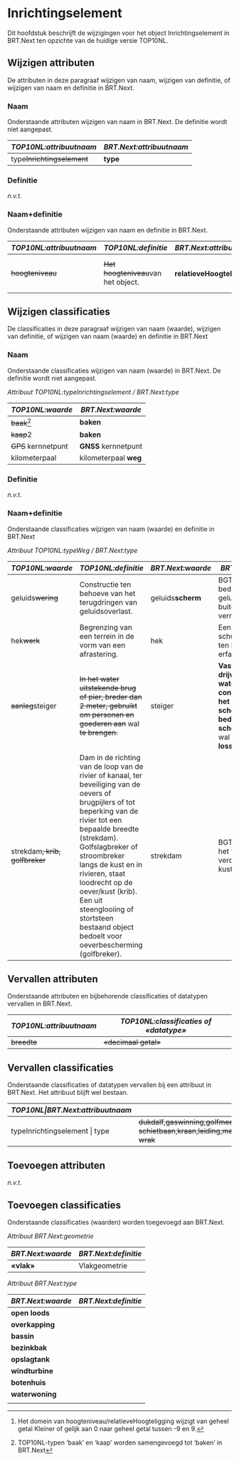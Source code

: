 Inrichtingselement
==================

Dit hoofdstuk beschrijft de wijzigingen voor het object Inrichtingselement in
BRT.Next ten opzichte van de huidige versie TOP10NL.

Wijzigen attributen
-------------------

De attributen in deze paragraaf wijzigen van naam, wijzigen van definitie, of
wijzigen van naam en definitie in BRT.Next.

### Naam

Onderstaande attributen wijzigen van naam in BRT.Next. De definitie wordt niet
aangepast.

| *TOP10NL:attribuutnaam*        | *BRT.Next:attribuutnaam* |
|--------------------------------|--------------------------|
| type~~Inrichtingselement~~ | **type**                 |

### Definitie

*n.v.t.*

### Naam+definitie

Onderstaande attributen wijzigen van naam en definitie in BRT.Next.

| *TOP10NL:attribuutnaam* | *TOP10NL:definitie*                             | *BRT.Next:attribuutnaam*       | *BRT.Next:definitie*                                    |
|-------------------------|-------------------------------------------------|--------------------------------|---------------------------------------------------------|
| ~~hoogteniveau~~    | ~~Het ~~hoogte~~niveau~~van het object. | **relatieveHoogteLigging**[^1] | **Aanduiding voor de relatieve** hoogte van het object. |

[^1]: Het domein van hoogteniveau/relatieveHoogteligging wijzigt van geheel
getal Kleiner of gelijk aan 0 naar geheel getal tussen -9 en 9.

Wijzigen classificaties
-----------------------

De classificaties in deze paragraaf wijzigen van naam (waarde), wijzigen van
definitie, of wijzigen van naam (waarde) en definitie in BRT.Next

### Naam

Onderstaande classificaties wijzigen van naam (waarde) in BRT.Next. De definitie
wordt niet aangepast.

*Attribuut TOP10NL:typeInrichtingselement / BRT.Next:type*

| *TOP10NL:waarde*        | *BRT.Next:waarde*     |
|-------------------------|-----------------------|
| ~~baak~~[^2]        | **baken**             |
| ~~kaap~~2           | **baken**             |
| ~~GPS~~ kernnetpunt | **GNSS** kernnetpunt  |
| kilometerpaal           | kilometerpaal **weg** |

[^2]: TOP10NL-typen ‘baak’ en ‘kaap’ worden samengevoegd tot ‘baken’ in BRT.Next

### Definitie

*n.v.t.*

### Naam+definitie

Onderstaande classificaties wijzigen van naam (waarde) en definitie in BRT.Next

*Attribuut TOP10NL:typeWeg / BRT.Next:type*

| *TOP10NL:waarde*                   | *TOP10NL:definitie*                                                                                                                                                                                                                                                                                                                                                            | *BRT.Next:waarde* | *BRT.Next:definitie*                                                                                                                                      |
|------------------------------------|--------------------------------------------------------------------------------------------------------------------------------------------------------------------------------------------------------------------------------------------------------------------------------------------------------------------------------------------------------------------------------|-------------------|-----------------------------------------------------------------------------------------------------------------------------------------------------------|
| geluids~~wering~~              | Constructie ten behoeve van het terugdringen van geluidsoverlast.                                                                                                                                                                                                                                                                                                              | geluids**scherm** | BGT: Een scheiding bedoeld om geluidshinder in de buitenlucht te verminderen.                                                                             |
| hek~~werk~~                    | Begrenzing van een terrein in de vorm van een afrastering.                                                                                                                                                                                                                                                                                                                     | hek               | Een hekwerk of schutting, typisch ten behoeve van erfafscheiding.                                                                                         |
| ~~aanleg~~steiger              | ~~In het water uitstekende brug of pier, breder dan 2 meter, gebruikt om personen en goederen aan~~ wal ~~te brengen.~~                                                                                                                                                                                                                                                | steiger           | **Vaste (niet drijvende) waterbouwkundige constructie voor het aanleggen van schepen en bedoeld om deze schepen vanaf de** wal **te laden en te lossen.** |
| strekdam~~, krib, golfbreker~~ | Dam in de richting van de loop van de rivier of kanaal, ter beveiliging van de oevers of brugpijlers of tot beperking van de rivier tot een bepaalde breedte (strekdam). Golfslagbreker of stroombreker langs de kust en in rivieren, staat loodrecht op de oever/kust (krib). Een uit steenglooiing of stortsteen bestaand object bedoelt voor oeverbescherming (golfbreker). | strekdam          | BGT: Constructie in het water ter verdediging van de kust/oever.                                                                                          |

Vervallen attributen
--------------------

Onderstaande attributen en bijbehorende classificaties of datatypen vervallen in
BRT.Next.

| *TOP10NL:attribuutnaam* | *TOP10NL:classificaties of «datatype»* |
|-------------------------|----------------------------------------|
| ~~breedte~~         | ~~«decimaal getal»~~               |

Vervallen classificaties
------------------------

Onderstaande classificaties of datatypen vervallen bij een attribuut in
BRT.Next. Het attribuut blijft wel bestaan.

| *TOP10NL\|BRT.Next:attribuutnaam* | *TOP10NL:classificaties of «datatype»*                                                                                                                                                                                                                                                                                                                                                                                            |
|-----------------------------------|-----------------------------------------------------------------------------------------------------------------------------------------------------------------------------------------------------------------------------------------------------------------------------------------------------------------------------------------------------------------------------------------------------------------------------------|
| typeInrichtingselement \| type    | ~~dukdalf~~;~~gaswinning~~;~~golfmeetpaal~~;~~havenhoofd~~;~~helikopterlandingsplatform~~;~~kilometerraaibord~~;~~kilometerraaipaal~~;~~koedam~~;~~kogelvanger schietbaan~~;~~kraan~~;~~leiding~~;~~metrostation~~;~~oliepompinstallatie~~;~~radiobaken~~;~~RD punt~~;~~schietbaan~~;~~seinmast~~;~~tol~~;~~verkeersgeleider~~;~~zichtbaar wrak~~ |

Toevoegen attributen
--------------------

*n.v.t.*

Toevoegen classificaties
------------------------

Onderstaande classificaties (waarden) worden toegevoegd aan BRT.Next.

*Attribuut BRT.Next:geometrie*

| *BRT.Next:waarde* | *BRT.Next:definitie* |
|-------------------|----------------------|
| **«vlak»**        | Vlakgeometrie        |

*Attribuut BRT.Next:type*

| *BRT.Next:waarde* | *BRT.Next:definitie* |
|-------------------|----------------------|
| **open loods**    |                      |
| **overkapping**   |                      |
| **bassin**        |                      |
| **bezinkbak**     |                      |
| **opslagtank**    |                      |
| **windturbine**   |                      |
| **botenhuis**     |                      |
| **waterwoning**   |                      |
|                   |                      |
